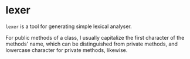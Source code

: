 # lexer

`lexer` is a tool for generating simple lexical analyser.

For public methods of a class, I usually capitalize the first character of
the methods' name, which can be distinguished from private methods, and 
lowercase character for private methods, likewise.